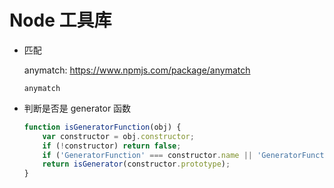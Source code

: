 # Node 工具库

+   匹配

    anymatch: https://www.npmjs.com/package/anymatch

    ```
    anymatch
    ```

+   判断是否是 generator 函数

    ```javascript
    function isGeneratorFunction(obj) {
        var constructor = obj.constructor;
        if (!constructor) return false;
        if ('GeneratorFunction' === constructor.name || 'GeneratorFunction' === constructor.displayName) return true;
        return isGenerator(constructor.prototype);
    }
    ```